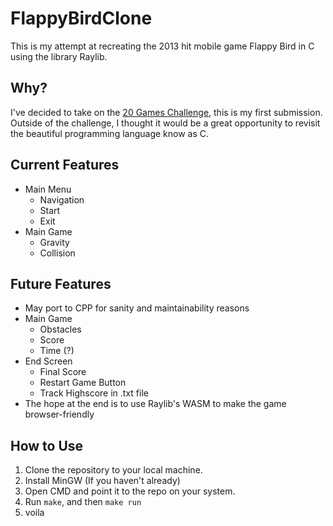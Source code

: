 # FlappyBirdClone
This is my attempt at recreating the 2013 hit mobile game Flappy Bird in C using the library Raylib.

## Why?
I've decided to take on the [20 Games Challenge](https://20_games_challenge.gitlab.io/challenge/), this is my first submission. Outside of the challenge, I thought it would be a great opportunity to revisit the beautiful programming language know as C.

## Current Features
- Main Menu
  - Navigation
  - Start
  - Exit 
- Main Game
  - Gravity
  - Collision

## Future Features
- May port to CPP for sanity and maintainability reasons
- Main Game
  - Obstacles
  - Score
  - Time (?)
- End Screen
  - Final Score
  - Restart Game Button
  - Track Highscore in .txt file
- The hope at the end is to use Raylib's WASM to make the game browser-friendly

## How to Use
1) Clone the repository to your local machine.
2) Install MinGW (If you haven't already)
3) Open CMD and point it to the repo on your system.
4) Run ``make``, and then ``make run``
5) voila
